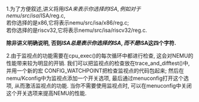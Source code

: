 1.为了方便叙述,讲义将用$ISA来表示你选择的ISA,例如对于nemu/src/isa/$ISA/reg.c,<br>若你选择的是x86,它将表示nemu/src/isa/x86/reg.c;<br>若你选择的是riscv32,它将表示nemu/src/isa/riscv32/reg.c.<br> <p><strong>除非讲义明确说明, 否则$ISA总是表示你选择的ISA, 而不是$ISA这四个字符.</strong></p>

2.由于监视点的功能需要在cpu_exec()的每次循环中都进行检查, 这会对NEMU的性能带来较为明显的开销. 我们可以把监视点的检查放在trace_and_difftest()中, 并用一个新的宏 CONFIG_WATCHPOINT把检查监视点的代码包起来; 然后在nemu/Kconfig中为监视点添加一个开关选项, 最后通过menuconfig打开这个选项, 从而激活监视点的功能. 当你不需要使用监视点时, 可以在menuconfig中关闭这个开关选项来提高NEMU的性能.

